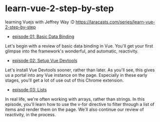 # learn-vue-2-step-by-step
learning Vuejs with Jeffrey Way :D https://laracasts.com/series/learn-vue-2-step-by-step

- [episode 01: Basic Data Binding](https://laracasts.com/series/learn-vue-2-step-by-step/episodes/1)

Let's begin with a review of basic data binding in Vue. You'll get your first glimpse into the framework's wonderful, and automatic, reactivity.

- [episode 02: Setup Vue Devtools](https://laracasts.com/series/learn-vue-2-step-by-step/episodes/2)

Let's install Vue Devtools sooner, rather than later. As you'll see, this gives us a portal into any Vue instance on the page. Especially in these early stages, you'll get a lot of use out of this Chrome extension.

- [episode 03: Lists](https://laracasts.com/series/learn-vue-2-step-by-step/episodes/3)

In real life, we're often working with arrays, rather than strings. In this episode, you'll learn how to use the v-for directive to filter through a list of items and render them on the page. We'll also continue our review of reactivity, in the process.
